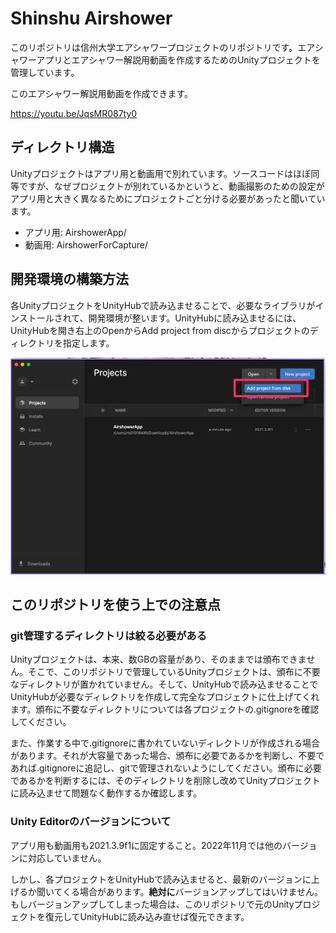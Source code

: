 # Shinshu Airshower

このリポジトリは信州大学エアシャワープロジェクトのリポジトリです。エアシャワーアプリとエアシャワー解説用動画を作成するためのUnityプロジェクトを管理しています。

このエアシャワー解説用動画を作成できます。

https://youtu.be/JqsMR087ty0

## ディレクトリ構造

Unityプロジェクトはアプリ用と動画用で別れています。ソースコードはほぼ同等ですが、なぜプロジェクトが別れているかというと、動画撮影のための設定がアプリ用と大きく異なるためにプロジェクトごと分ける必要があったと聞いています。

- アプリ用: AirshowerApp/
- 動画用: AirshowerForCapture/

## 開発環境の構築方法

各UnityプロジェクトをUnityHubで読み込ませることで、必要なライブラリがインストールされて、開発環境が整います。UnityHubに読み込ませるには、UnityHubを開き右上のOpenからAdd project from discからプロジェクトのディレクトリを指定します。

<img src="https://github.com/Takayuki-Tomida/Cosmicray_VR/blob/main/doc/how_to_install_a_project.png" width=800/>

## このリポジトリを使う上での注意点

### git管理するディレクトリは絞る必要がある

Unityプロジェクトは、本来、数GBの容量があり、そのままでは頒布できません。そこで、このリポジトリで管理しているUnityプロジェクトは、頒布に不要なディレクトリが置かれていません。そして、UnityHubで読み込ませることでUnityHubが必要なディレクトリを作成して完全なプロジェクトに仕上げてくれます。頒布に不要なディレクトリについては各プロジェクトの.gitignoreを確認してください。

また、作業する中で.gitignoreに書かれていないディレクトリが作成される場合があります。それが大容量であった場合、頒布に必要であるかを判断し、不要であれば.gitignoreに追記し、gitで管理されないようにしてください。頒布に必要であるかを判断するには、そのディレクトリを削除し改めてUnityプロジェクトに読み込ませて問題なく動作するか確認します。

### Unity Editorのバージョンについて

アプリ用も動画用も2021.3.9f1に固定すること。2022年11月では他のバージョンに対応していません。

しかし、各プロジェクトをUnityHubで読み込ませると、最新のバージョンに上げるか聞いてくる場合があります。**絶対に**バージョンアップしてはいけません。もしバージョンアップしてしまった場合は、このリポジトリで元のUnityプロジェクトを復元してUnityHubに読み込み直せば復元できます。
